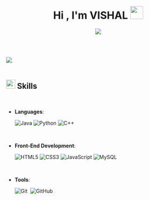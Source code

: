 <h1 align="center"><b>Hi , I'm VISHAL </b><img src="https://media.giphy.com/media/hvRJCLFzcasrR4ia7z/giphy.gif" width="35"></h1>

<p align="center">
  <a href="https://github.com/DenverCoder1/readme-typing-svg"><img src="https://readme-typing-svg.herokuapp.com?font=Time+New+Roman&color=cyan&size=25&center=true&vCenter=true&width=600&height=100&lines=;Computer+Science+Student;Active+Learner/Researcher;Love+to+learn+new+stuffs..<3"></a>
</p>


<br>

<br>




<img src="https://user-images.githubusercontent.com/73097560/115834477-dbab4500-a447-11eb-908a-139a6edaec5c.gif"><br><br>

## <img src="https://media2.giphy.com/media/QssGEmpkyEOhBCb7e1/giphy.gif?cid=ecf05e47a0n3gi1bfqntqmob8g9aid1oyj2wr3ds3mg700bl&rid=giphy.gif" width ="25"><b> Skills</b>
<br>

<p align="center">

- **Languages**:

   ![Java](https://img.shields.io/badge/-Java-E34A86?style=flat-square&logo=java)
   ![Python](https://img.shields.io/badge/-Python-black?style=flat-square&logo=Python)
   ![C++](https://img.shields.io/badge/-C++-00599C?style=flat-square&logo=c)
    
    
<br>   
    
- **Front-End Development**:

   ![HTML5](https://img.shields.io/badge/-HTML5-E34F26?style=flat-square&logo=html5&logoColor=white)
   ![CSS3](https://img.shields.io/badge/-CSS3-1572B6?style=flat-square&logo=css3)
   ![JavaScript](https://img.shields.io/badge/-JavaScript-black?style=flat-square&logo=javascript)
   ![MySQL](https://img.shields.io/badge/-MySQL-black?style=flat-square&logo=mysql)

<br>

- **Tools**:

   ![Git](https://img.shields.io/badge/-Git-05122A?style=flat&logo=git)&nbsp;
   ![GitHub](https://img.shields.io/badge/-GitHub-05122A?style=flat&logo=github)&nbsp;
  
   

   
   

